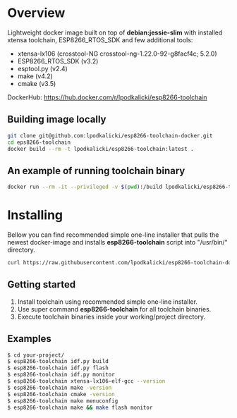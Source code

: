 # Overview

Lightweight docker image built on top of **debian:jessie-slim** with installed xtensa toolchain, ESP8266_RTOS_SDK and few additional tools:
* xtensa-lx106 (crosstool-NG crosstool-ng-1.22.0-92-g8facf4c; 5.2.0)
* ESP8266_RTOS_SDK (v3.2)
* esptool.py (v2.4)
* make (v4.2)
* cmake (v3.5)

DockerHub: https://hub.docker.com/r/lpodkalicki/esp8266-toolchain

## Building image locally

```bash
git clone git@github.com:lpodkalicki/esp8266-toolchain-docker.git
cd eps8266-toolchain
docker build --rm -t lpodkalicki/esp8266-toolchain:latest .
```

## An example of running toolchain binary

```bash
docker run --rm -it --privileged -v $(pwd):/build lpodkalicki/esp8266-toolchain xtensa-lx106-elf-gcc --version
```

# Installing

Bellow you can find recommended simple one-line installer that pulls the newest docker-image and installs **esp8266-toolchain** script into "/usr/bin/" directory.

```bash
curl https://raw.githubusercontent.com/lpodkalicki/esp8266-toolchain-docker/master/install.sh | bash -s --
```

## Getting started

1. Install toolchain using recommended simple one-line installer.
2. Use super command **esp8266-toolchain** for all toolchain binaries. 
3. Execute toolchain binaries inside your working/project directory. 

## Examples

```bash
$ cd your-project/
$ esp8266-toolchain idf.py build
$ esp8266-toolchain idf.py flash
$ esp8266-toolchain idf.py monitor
$ esp8266-toolchain xtensa-lx106-elf-gcc --version
$ esp8266-toolchain make -version
$ esp8266-toolchain cmake -version
$ esp8266-toolchain make menuconfig
$ esp8266-toolchain make && make flash monitor
```

